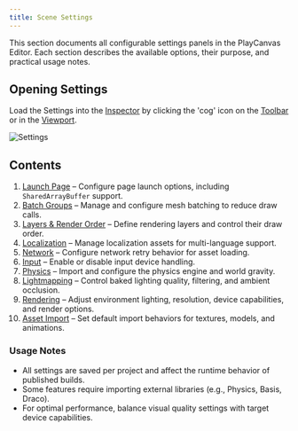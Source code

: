 ```yaml
---
title: Scene Settings
---
```


This section documents all configurable settings panels in the PlayCanvas Editor. Each section describes the available options, their purpose, and practical usage notes.

## Opening Settings

Load the Settings into the [Inspector](../inspector) by clicking the 'cog' icon on the [Toolbar](../toolbar) or in the [Viewport](../viewport).

![Settings](/img/user-manual/editor/toolbar/settings.png)

## Contents

1. [Launch Page](launch-page.md) – Configure page launch options, including `SharedArrayBuffer` support.
2. [Batch Groups](batch-groups.md) – Manage and configure mesh batching to reduce draw calls.
3. [Layers & Render Order](layers.md) – Define rendering layers and control their draw order.
4. [Localization](localization.md) – Manage localization assets for multi-language support.
5. [Network](network.md) – Configure network retry behavior for asset loading.
6. [Input](input.md) – Enable or disable input device handling.
7. [Physics](physics.md) – Import and configure the physics engine and world gravity.
8. [Lightmapping](lightmapping.md) – Control baked lighting quality, filtering, and ambient occlusion.
9. [Rendering](rendering.md) – Adjust environment lighting, resolution, device capabilities, and render options.
10. [Asset Import](asset-import.md) – Set default import behaviors for textures, models, and animations.

### Usage Notes

- All settings are saved per project and affect the runtime behavior of published builds.
- Some features require importing external libraries (e.g., Physics, Basis, Draco).
- For optimal performance, balance visual quality settings with target device capabilities.
